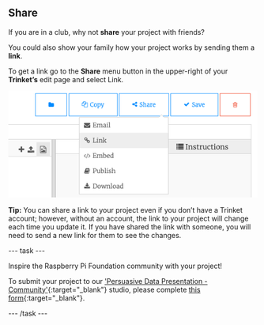 ## Share

If you are in a club, why not **share** your project with friends?

You could also show your family how your project works by sending them a **link**.

To get a link go to the **Share** menu button in the upper-right of your **Trinket’s** edit page and select Link.

![The 'Share' menu button extended, with 'Link' highlighted.](images/share-button.png)

**Tip:** You can share a link to your project even if you don’t have a Trinket account; however, without an account, the link to your project will change each time you update it. If you have shared the link with someone, you will need to send a new link for them to see the changes.

--- task ---

Inspire the Raspberry Pi Foundation community with your project!

To submit your project to our ['Persuasive Data Presentation - Community'](https://wke.lt/w/s/Pmjl0o){:target="_blank"} studio, please complete [this form](https://form.raspberrypi.org/f/community-project-submissions){:target="_blank"}.

--- /task ---

